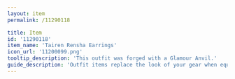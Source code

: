 ```yaml
---
layout: item
permalink: /11290118

title: Item
id: '11290118'
item_name: 'Tairen Rensha Earrings'
icon_url: '11200099.png'
tooltip_description: 'This outfit was forged with a Glamour Anvil.'
guide_description: 'Outfit items replace the look of your gear when equipped.'
---
```

